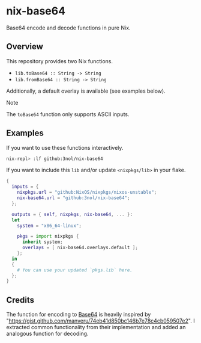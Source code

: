 # nix-base64

Base64 encode and decode functions in pure Nix.

## Overview

This repository provides two Nix functions.

- `lib.toBase64 :: String -> String`
- `lib.fromBase64 :: String -> String`

Additionally, a default overlay is available (see examples below).

> [!NOTE]
> The `toBase64` function only supports ASCII inputs.

## Examples

If you want to use these functions interactively.
```sh
nix-repl> :lf github:3nol/nix-base64
```

If you want to include this `lib` and/or update `<nixpkgs/lib>` in your flake.
```nix
{
  inputs = {
    nixpkgs.url = "github:NixOS/nixpkgs/nixos-unstable";
    nix-base64.url = "github:3nol/nix-base64";
  };

  outputs = { self, nixpkgs, nix-base64, ... }:
  let
    system = "x86_64-linux";

    pkgs = import nixpkgs {
      inherit system;
      overlays = [ nix-base64.overlays.default ];
    };
  in
  {
    # You can use your updated `pkgs.lib` here.
  };
}
```

## Credits

The function for encoding to [Base64](https://en.wikipedia.org/wiki/Base64) is heavily inspired by "https://gist.github.com/manveru/74eb41d850bc146b7e78c4cb059507e2".
I extracted common functionality from their implementation and added an analogous function for decoding.
